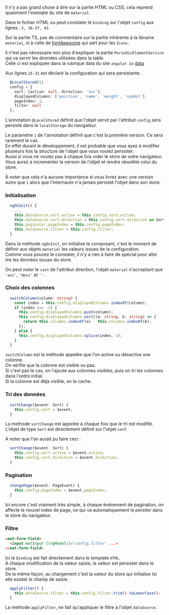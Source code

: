 Il n'y a pas grand chose à dire sur la partie HTML ou CSS, cela reprend quasiment l'exemple du site de `material`.

Dans le fichier HTML ou peut constater le `binding` sur l'objet `config` aux lignes : `3, 36-37, 43`.

Sur la partie TS, pas de commentaire sur la partie inhérente à la librairie `material`, 
ni à celle de [fontAwesome](https://fontawesome.com/icons?d=gallery&m=free) qui sert pour les `Icons`.

Il n'est pas nécessaire non plus d'expliquer la partie `PeriodicElementService` qui va servir les données utilisées dans la table.   
Celle ci est expliquée dans la rubrique data du site `angular.io` [data](https://angular.io/start/data)

Aux lignes `25-31` est déclaré la configuration qui sera persistante.

```typescript
  @LocalStored(1)
  config = {
    sort: {active: null, direction: 'asc'},
    displayedColumns: ['position', 'name', 'weight', 'symbol'],
    pageIndex: 1,
    filter: null
  };
```

L'annotation `@LocalStored` définit que l'objet servit par l'attribut `config` sera persisté dans le `localStorage` du navigateur.

Le paramètre `1` de l'annotation définit que c'est la première version. Ce sera rarement le cas.   
En effet durant le développement, il est probable que vous ayez à modifier plusieurs fois la structure de l'objet que vous voulez persister.   
Aussi si vous ne voulez pas à chaque fois vider le store de votre navigateur. Vous aurez à incrementer la version de l'objet et rendre obsolète celui du store.

À noter que cela n'a aucune importance si vous livrez avec une version autre que `1` alors que l'internaute n'a jamais persisté l'objet dans son store.


### Initialisation 

```typescript
  ngOnInit() {
    ...
    this.dataSource.sort.active = this.config.sort.active;
    this.dataSource.sort.direction = this.config.sort.direction as SortDirection;
    this.paginator.pageIndex = this.config.pageIndex;
    this.dataSource.filter = this.config.filter;
  }
```

Dans la méthode `ngOnInit`, on initialise le composant, c'est le moment de définir aux objets `material` les valeurs issues de la configuration.   
Comme vous pouvez le constater, il n'y a rien à faire de spécial pour aller lire les données issues du store.

On peut noter le `cast` de l'attribut direction, l'objet `material` n'acceptant que `'asc'`, `'desc'` et `''`.

### Choix des colonnes

```typescript
  switchColumn(column: string) {
    const index = this.config.displayedColumns.indexOf(column);
    if (index === -1) {
      this.config.displayedColumns.push(column);
      this.config.displayedColumns.sort((a: string, b: string) => {
        return this.columns.indexOf(a) - this.columns.indexOf(b);
      });
    } else {
      this.config.displayedColumns.splice(index, 1);
    }
  }
```

`switchColumn` est la méthode appelée que l'on active ou désactive une colonne.   
On vérifie que la colonne est visible ou pas.  
Si c'est pas le cas, on l'ajoute aux colonnes visibles, puis on tri les colonnes dans l'ordre initial.  
Si la colonne est déjà visible, on la cache.

### Tri des données

```typescript
  sortChange($event: Sort) {
    this.config.sort = $event;
  }
```

La methode `sortChange` est appelée à chaque fois que le tri est modifié.   
L'objet de type `Sort` est directement définit sur l'objet `conf`.

A noter que l'on aurait pu faire ceci : 

```typescript
  sortChange($event: Sort) {
    this.config.sort.active = $event.active;
    this.config.sort.direction = $event.direction;
  }
```

### Pagination

```typescript
  changePage($event: PageEvent) {
    this.config.pageIndex = $event.pageIndex;
  }
```

Ici encore c'est vraiment très simple, à chaque événement de pagination, on affecte le nouvel index de page, ce qui va automatiquement le persiter dans le store du navigateur.

### Filtre

```html
<mat-form-field>
  <input matInput [(ngModel)]="config.filter" ...>
</mat-form-field>
```

Ici le `binding` est fait directement dans le template `HTML`.   
À chaque modification de la valeur saisie, la valeur est persister dans le store.   
De la même façon, au chargement c'est la valeur du store qui initialise (si elle existe) le champ de saisie.

```typescript
  applyFilter() {
    this.dataSource.filter = this.config.filter.trim().toLowerCase();
  }
```
La methode `applyFilter`, ne fait qu'appliquer le filtre à l'objet `dataSource`.

